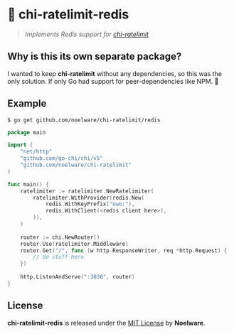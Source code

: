 # 🔬 chi-ratelimit-redis
> *Implements Redis support for [chi-ratelimit](https://github.com/Noelware/chi-ratelimit)*

## Why is this its own separate package?
I wanted to keep **chi-ratelimit** without any dependencies, so this was the only solution. If only Go had support
for peer-dependencies like NPM. :pleading_face:

## Example
```shell
$ go get github.com/noelware/chi-ratelimit/redis
```

```go
package main

import (
	"net/http"
	"github.com/go-chi/chi/v5"
	"github.com/noelware/chi-ratelimit"
)

func main() {
	ratelimiter := ratelimiter.NewRatelimiter(
		ratelimiter.WithProvider(redis.New(
			redis.WithKeyPrefix("owo:"),
			redis.WithClient(<redis client here>),
		)),
	)
	
	router := chi.NewRouter()
	router.Use(ratelimiter.Middleware)
	router.Get("/", func (w http.ResponseWriter, req *http.Request) {
		// do stuff here
	})
	
	http.ListenAndServe(":3030", router)
}
```

## License
**chi-ratelimit-redis** is released under the [MIT License](https://github.com/Noelware/chi-ratelimit-redis/blob/master/LICENSE)
by **Noelware**.
